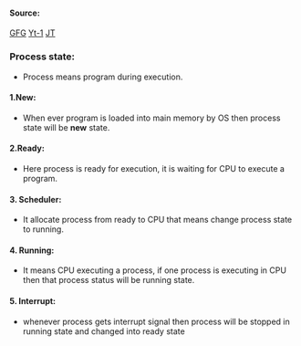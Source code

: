 #### Source:
[GFG](https://www.geeksforgeeks.org/states-of-a-process-in-operating-systems/)
[Yt-1](https://www.youtube.com/watch?v=SGxFMEZ-ypc&list=PLXj4XH7LcRfDrdQuJTHIPmKMpa7eYVaPm&index=7)
[JT](https://www.javatpoint.com/os-process-states)


### Process state:

* Process means program during execution.

#### 1.New:

* When ever program is loaded into main memory by OS then process state will be **new** state.

#### 2.Ready:

* Here process is ready for execution, it is waiting for CPU to execute a program.

#### 3. Scheduler:

* It allocate process from ready to CPU that means change process state to running.

#### 4. Running:

* It means CPU executing a process, if one process is executing in CPU then that process status will be running state.

#### 5. Interrupt:

* whenever process gets interrupt signal then process will be stopped in running state and changed into ready state